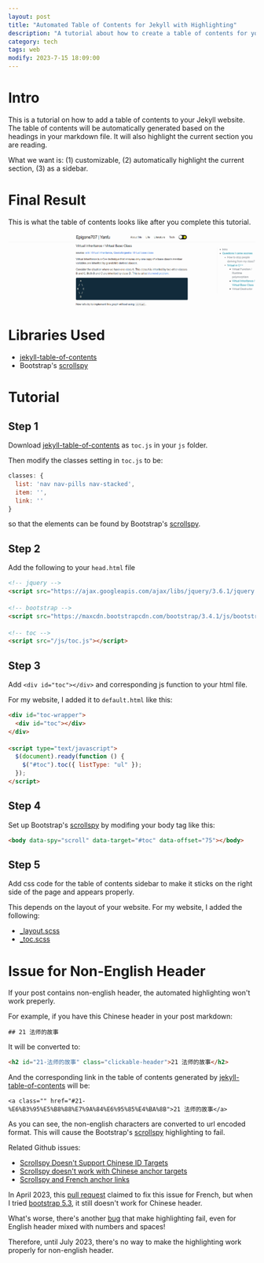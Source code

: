 ```yaml
---
layout: post
title: "Automated Table of Contents for Jekyll with Highlighting"
description: "A tutorial about how to create a table of contents for your Jekyll website. The table of contents will be automatically generated based on the headings in your markdown file. It will also highlight the current section you are reading."
category: tech
tags: web
modify: 2023-7-15 18:09:00
---
```


# Intro

This is a tutorial on how to add a table of contents to your Jekyll website. The table of contents will be automatically generated based on the headings in your markdown file. It will also highlight the current section you are reading.

What we want is: (1) customizable, (2) automatically highlight the current section, (3) as a sidebar.

# Final Result

This is what the table of contents looks like after you complete this tutorial.

![toc result](/assets/images/toc.png)

# Libraries Used

- [jekyll-table-of-contents](https://github.com/ghiculescu/jekyll-table-of-contents)
- Bootstrap's [scrollspy](https://getbootstrap.com/docs/4.0/components/scrollspy/#methods)

# Tutorial

## Step 1

Download [jekyll-table-of-contents](https://github.com/ghiculescu/jekyll-table-of-contents) as `toc.js` in your `js` folder.

Then modify the classes setting in `toc.js` to be:

```js
classes: {
  list: 'nav nav-pills nav-stacked',
  item: '',
  link: ''
}
```

so that the elements can be found by Bootstrap's [scrollspy](https://getbootstrap.com/docs/4.0/components/scrollspy/#methods).

## Step 2

Add the following to your `head.html` file

```html
<!-- jquery -->
<script src="https://ajax.googleapis.com/ajax/libs/jquery/3.6.1/jquery.min.js"></script>

<!-- bootstrap -->
<script src="https://maxcdn.bootstrapcdn.com/bootstrap/3.4.1/js/bootstrap.min.js"></script>

<!-- toc -->
<script src="/js/toc.js"></script>
```

## Step 3

Add `<div id="toc"></div>` and corresponding js function to your html file.

For my website, I added it to `default.html` like this:

```html
<div id="toc-wrapper">
  <div id="toc"></div>
</div>

<script type="text/javascript">
  $(document).ready(function () {
    $("#toc").toc({ listType: "ul" });
  });
</script>
```

## Step 4

Set up Bootstrap's [scrollspy](https://getbootstrap.com/docs/4.0/components/scrollspy/#methods) by modifing your body tag like this:

```html
<body data-spy="scroll" data-target="#toc" data-offset="75"></body>
```

## Step 5

Add css code for the table of contents sidebar to make it sticks on the right side of the page and appears properly.

This depends on the layout of your website. For my website, I added the following:

- [\_layout.scss](https://github.com/epigone707/epigone707.github.io/blob/master/_sass/_layout.scss)
- [\_toc.scss](https://github.com/epigone707/epigone707.github.io/blob/master/_sass/_toc.scss)

# Issue for Non-English Header

If your post contains non-english header, the automated highlighting won't work preperly. 

For example, if you have this Chinese header in your post markdown:

```
## 21 法师的故事
```

It will be converted to:

```html
<h2 id="21-法师的故事" class="clickable-header">21 法师的故事</h2>
```

And the corresponding link in the table of contents generated by [jekyll-table-of-contents](https://github.com/ghiculescu/jekyll-table-of-contents) will be:

```
<a class="" href="#21-%E6%B3%95%E5%B8%88%E7%9A%84%E6%95%85%E4%BA%8B">21 法师的故事</a>
```

As you can see, the non-english characters are converted to url encoded format. This will cause the Bootstrap's [scrollspy](https://getbootstrap.com/docs/4.0/components/scrollspy/#methods) highlighting to fail.

Related Github issues:

- [Scrollspy Doesn't Support Chinese ID Targets](https://github.com/twbs/bootstrap/issues/10205)
- [Scrollspy doesn't work with Chinese anchor targets](https://github.com/twbs/bootstrap/issues/37545)
- [Scrollspy and French anchor links](https://github.com/twbs/bootstrap/issues/38367)

In April 2023, this [pull request](https://github.com/twbs/bootstrap/pull/38502) claimed to fix this issue for French, but when I tried [bootstrap 5.3](https://getbootstrap.com/docs/5.3/components/scrollspy/), it still doesn't work for Chinese header.

What's worse, there's another [bug](https://github.com/twbs/bootstrap/issues/37858) that make highlighting fail, even for English header mixed with numbers and spaces!

Therefore, until July 2023, there's no way to make the highlighting work properly for non-english header.
